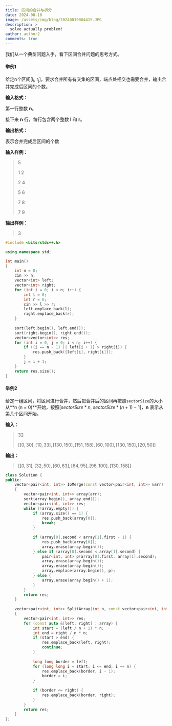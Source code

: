 ```yaml
---
title: 区间的合并与拆分
date: 2024-08-18
image: /assets/img/blog/20240819004415.JPG
description: >
  solve actually problem!
author: author2
comments: true
---
```


我们从一个典型问题入手，看下区间合并问题的思考方式。

#### 举例1

给定n个区间[l<sub>i</sub>, r<sub>j</sub>]，要求合并所有有交集的区间，端点处相交也需要合并，输出合并完成后区间的个数。

**输入格式：**

第一行整数 **n**。

接下来 **n** 行，每行包含两个整数 **l** 和 **r**。

**输出格式：**

表示合并完成后区间的个数

**输入样例：**

> 5
>
> 1 2
>
> 2 4
>
> 5 6
>
> 7 8
>
> 7 9

**输出样例：**

> 3



```c++
#include <bits/stdc++.h>

using namespace std;

int main()
{
    int n = 0;
    cin >> n;
    vector<int> left;
    vector<int> right;
    for (int i = 0; i < n; i++) {
        int l = 0;
        int r = 0;
        cin >> l >> r;
        left.emplace_back(l);
        right.emplace_back(r);
    }
    
    sort(left.begin(), left.end());
    sort(right.begin(), right.end());
    vector<vector<int>> res;
    for (int i = 0, j = 0; i < n; i++) {
        if ((i == n - 1) || left[i + 1] > right[i]) {
            res.push_back({left[i], right[i]});
        }
        j = i + 1;
    }
    return res.size();
}
```

#### 举例2

给定一组区间，将区间进行合并，然后把合并后的区间再按照`sectorSize`的大小从**n (n = 0)**开始，按照[$sectorSize * n$, $sectorSize * (n + 1) - 1$]，**n** 表示从第几个区间开始。



**输入：**

>$32$
>
>$[[0, 30], [10, 33], [130, 150], [151, 158], [60, 100], [130, 150], [20, 50]]$

**输出：**

>$[[0,31],[32,50],[60,63],[64,95],[96,100],[130,158]]$



```c++
class Solution {
public:
    vector<pair<int, int>> IoMerge(const vector<pair<int, int>> &arr)
    {
        vector<pair<int, int>> array(arr);
        sort(array.begin(), array.end());
        vector<pair<int, int>> res;
        while (!array.empty()) {
            if (array.size() == 1) {
                res.push_back(array[0]);
                break;
            }
            
            if (array[0].second < array[1].first - 1) {
                res.push_back(array[0]);
                array.erase(array.begin());
            } else if (array[0].second < array[1].second) {
                pair<int, int> p(array[0].first, array[1].second);
                array.erase(array.begin());
                array.erase(array.begin());
                array.emplace(array.begin(), p);
            } else {
                array.erase(array.begin() + 1);
            }
        }
        return res;
    }
    
    vector<pair<int, int>> SplitArray(int n, const vector<pair<int, int>> &array)
    {
        vector<pair<int, int>> res;
        for (const auto &[left, right] : array) {
            int start = (left / n + 1) * n;
            int end = right / n * n;
            if (start > end) {
            	res.emplace_back(left, right);
                continue;
            }
            
            long long border = left;
            for (long long i = start; i <= end; i += n) {
                res.emplace_back(border, i - 1);
                border = i;
            }
            
            if (border <= right) {
                res.emplace_back(border, right);
            }
        }
        return res;
    }
};
```

